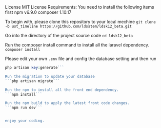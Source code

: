 License
MIT License
Requirements:
You need to install the following items first
npm v6.9.0
composer 1.10.17


To begin with, please clone this repository to your local mechine
```git clone -b ust_timeline https://github.com/ldsstem/ldsk12_beta.git```

Go into the directory of the project source code
```cd ldsk12_beta```

Run the composer install command to install all the laravel dependency.
```composer install```

Please edit your own ```.env``` file and config the database setting
and then run
```php artisan cache:clear
php artisan key:generate```

Run the migration to update your database
```php artisan migrate```

Run the npm to install all the front end dependency.
```npm install```

Run the npm build to apply the latest front code changes.
```npm run dev```


enjoy your coding.
